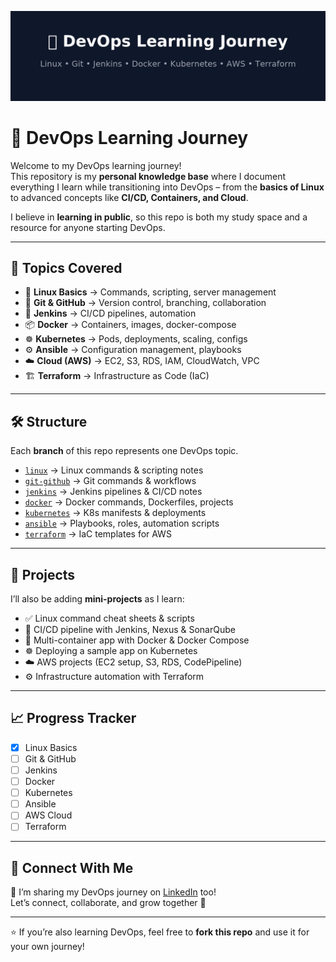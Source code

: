 ![DevOps Learning Journey](./devops_learning_journey_banner.png)

# 🚀 DevOps Learning Journey

Welcome to my DevOps learning journey!  
This repository is my **personal knowledge base** where I document everything I learn while transitioning into DevOps – from the **basics of Linux** to advanced concepts like **CI/CD, Containers, and Cloud**.

I believe in **learning in public**, so this repo is both my study space and a resource for anyone starting DevOps.

---

## 📂 Topics Covered

- 🐧 **Linux Basics** → Commands, scripting, server management
- 🌱 **Git & GitHub** → Version control, branching, collaboration
- 🔧 **Jenkins** → CI/CD pipelines, automation
- 📦 **Docker** → Containers, images, docker-compose
- ☸️ **Kubernetes** → Pods, deployments, scaling, configs
- ⚙️ **Ansible** → Configuration management, playbooks
- ☁️ **Cloud (AWS)** → EC2, S3, RDS, IAM, CloudWatch, VPC
- 🏗️ **Terraform** → Infrastructure as Code (IaC)

---

## 🛠️ Structure

Each **branch** of this repo represents one DevOps topic.

- [`linux`](https://github.com/Jashan-123/devops-learning-journey/tree/linux) → Linux commands & scripting notes
- [`git-github`](https://github.com/Jashan-123/devops-learning-journey/tree/git-github) → Git commands & workflows
- [`jenkins`](https://github.com/Jashan-123/devops-learning-journey/tree/jenkins) → Jenkins pipelines & CI/CD notes
- [`docker`](https://github.com/Jashan-123/devops-learning-journey/tree/docker) → Docker commands, Dockerfiles, projects
- [`kubernetes`](https://github.com/Jashan-123/devops-learning-journey/tree/kubernetes) → K8s manifests & deployments
- [`ansible`](https://github.com/Jashan-123/devops-learning-journey/tree/ansible) → Playbooks, roles, automation scripts
- [`terraform`](https://github.com/Jashan-123/devops-learning-journey/tree/terraform) → IaC templates for AWS

---

## 📌 Projects

I’ll also be adding **mini-projects** as I learn:

- ✅ Linux command cheat sheets & scripts
- 🔄 CI/CD pipeline with Jenkins, Nexus & SonarQube
- 🐳 Multi-container app with Docker & Docker Compose
- ☸️ Deploying a sample app on Kubernetes
- ☁️ AWS projects (EC2 setup, S3, RDS, CodePipeline)
- ⚙️ Infrastructure automation with Terraform

---

## 📈 Progress Tracker

- [x] Linux Basics
- [ ] Git & GitHub
- [ ] Jenkins
- [ ] Docker
- [ ] Kubernetes
- [ ] Ansible
- [ ] AWS Cloud
- [ ] Terraform

---

## 🤝 Connect With Me

📌 I’m sharing my DevOps journey on [LinkedIn](https://www.linkedin.com/in/jashandeep-singh-118363191/) too!  
Let’s connect, collaborate, and grow together 🚀

---

⭐ If you’re also learning DevOps, feel free to **fork this repo** and use it for your own journey!
